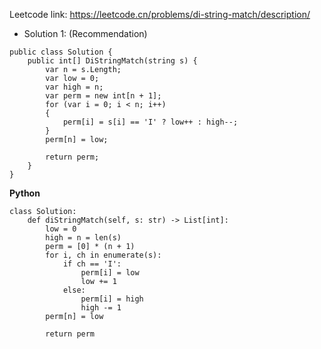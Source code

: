 Leetcode link: https://leetcode.cn/problems/di-string-match/description/ 

- Solution 1: (Recommendation)
```
public class Solution {
    public int[] DiStringMatch(string s) {
        var n = s.Length;
        var low = 0;
        var high = n;
        var perm = new int[n + 1];
        for (var i = 0; i < n; i++)
        {
            perm[i] = s[i] == 'I' ? low++ : high--;
        }
        perm[n] = low;

        return perm;
    }
}
```
**Python**
```
class Solution:
    def diStringMatch(self, s: str) -> List[int]:
        low = 0
        high = n = len(s)
        perm = [0] * (n + 1)
        for i, ch in enumerate(s):
            if ch == 'I':
                perm[i] = low
                low += 1
            else:
                perm[i] = high
                high -= 1
        perm[n] = low

        return perm
        
```
